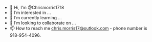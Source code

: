 - 👋 Hi, I’m @Chrismorris1718
- 👀 I’m interested in ...
- 🌱 I’m currently learning ...
- 💞️ I’m looking to collaborate on ...
- 📫 How to reach me chris.morris17@outlook.com - phone number is 918-954-4096.


<!---
Chrismorris1718/Chrismorris1718 is a ✨ special ✨ repository because its `README.md` (this file) appears on your GitHub profile.
You can click the Preview link to take a look at your changes.
--->
